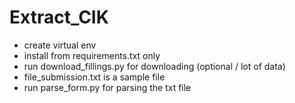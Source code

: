 # Extract_CIK

- create virtual env
- install from requirements.txt only
- run download_fillings.py for downloading (optional / lot of data)
- file_submission.txt is a sample file
- run parse_form.py for parsing the txt file
